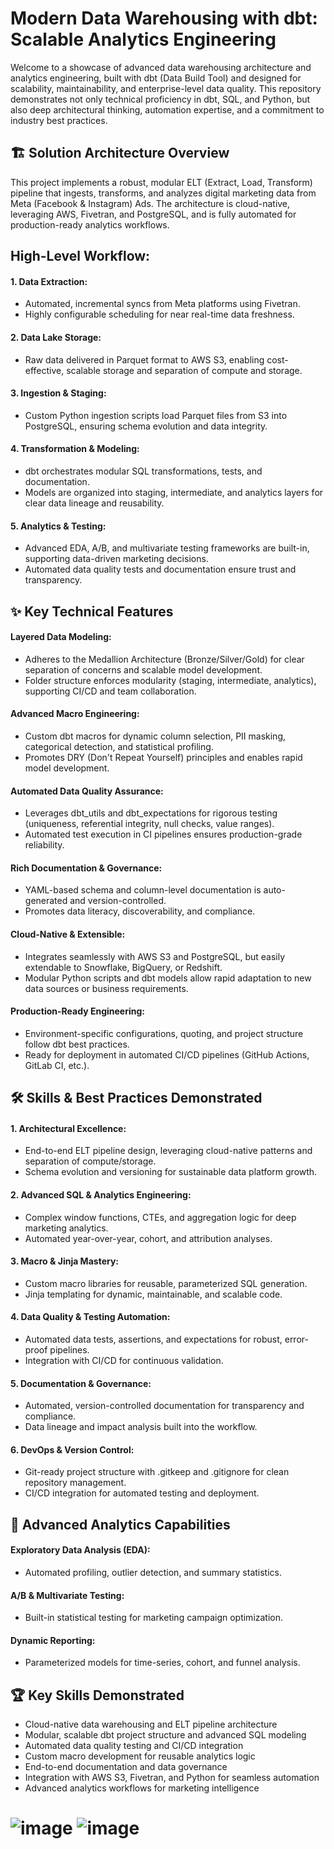# Modern Data Warehousing with dbt: Scalable Analytics Engineering

Welcome to a showcase of advanced data warehousing architecture and analytics engineering, built with dbt (Data Build Tool) and designed for scalability, maintainability, and enterprise-level data quality. This repository demonstrates not only technical proficiency in dbt, SQL, and Python, but also deep architectural thinking, automation expertise, and a commitment to industry best practices.

## 🏗️ Solution Architecture Overview

This project implements a robust, modular ELT (Extract, Load, Transform) pipeline that ingests, transforms, and analyzes digital marketing data from Meta (Facebook & Instagram) Ads. The architecture is cloud-native, leveraging AWS, Fivetran, and PostgreSQL, and is fully automated for production-ready analytics workflows.

## High-Level Workflow:

#### 1. Data Extraction:

- Automated, incremental syncs from Meta platforms using Fivetran.
- Highly configurable scheduling for near real-time data freshness.

#### 2. Data Lake Storage:

- Raw data delivered in Parquet format to AWS S3, enabling cost-effective, scalable storage and separation of compute and storage.

#### 3. Ingestion & Staging:

- Custom Python ingestion scripts load Parquet files from S3 into PostgreSQL, ensuring schema evolution and data integrity.

#### 4. Transformation & Modeling:

- dbt orchestrates modular SQL transformations, tests, and documentation.
- Models are organized into staging, intermediate, and analytics layers for clear data lineage and reusability.

#### 5. Analytics & Testing:

- Advanced EDA, A/B, and multivariate testing frameworks are built-in, supporting data-driven marketing decisions.
- Automated data quality tests and documentation ensure trust and transparency.

## ✨ Key Technical Features

#### Layered Data Modeling:

- Adheres to the Medallion Architecture (Bronze/Silver/Gold) for clear separation of concerns and scalable model development.
- Folder structure enforces modularity (staging, intermediate, analytics), supporting CI/CD and team collaboration.

#### Advanced Macro Engineering:

- Custom dbt macros for dynamic column selection, PII masking, categorical detection, and statistical profiling.
- Promotes DRY (Don't Repeat Yourself) principles and enables rapid model development.

#### Automated Data Quality Assurance:

- Leverages dbt_utils and dbt_expectations for rigorous testing (uniqueness, referential integrity, null checks, value ranges).
- Automated test execution in CI pipelines ensures production-grade reliability.

#### Rich Documentation & Governance:

- YAML-based schema and column-level documentation is auto-generated and version-controlled.
- Promotes data literacy, discoverability, and compliance.

#### Cloud-Native & Extensible:

- Integrates seamlessly with AWS S3 and PostgreSQL, but easily extendable to Snowflake, BigQuery, or Redshift.
- Modular Python scripts and dbt models allow rapid adaptation to new data sources or business requirements.

#### Production-Ready Engineering:

- Environment-specific configurations, quoting, and project structure follow dbt best practices.
- Ready for deployment in automated CI/CD pipelines (GitHub Actions, GitLab CI, etc.).

## 🛠️ Skills & Best Practices Demonstrated

#### 1. Architectural Excellence:

- End-to-end ELT pipeline design, leveraging cloud-native patterns and separation of compute/storage.
- Schema evolution and versioning for sustainable data platform growth.

#### 2. Advanced SQL & Analytics Engineering:

- Complex window functions, CTEs, and aggregation logic for deep marketing analytics.
- Automated year-over-year, cohort, and attribution analyses.

#### 3. Macro & Jinja Mastery:

- Custom macro libraries for reusable, parameterized SQL generation.
- Jinja templating for dynamic, maintainable, and scalable code.

#### 4. Data Quality & Testing Automation:

- Automated data tests, assertions, and expectations for robust, error-proof pipelines.
- Integration with CI/CD for continuous validation.

#### 5. Documentation & Governance:

- Automated, version-controlled documentation for transparency and compliance.
- Data lineage and impact analysis built into the workflow.

#### 6. DevOps & Version Control:

- Git-ready project structure with .gitkeep and .gitignore for clean repository management.
- CI/CD integration for automated testing and deployment.

## 🚀 Advanced Analytics Capabilities

#### Exploratory Data Analysis (EDA):

- Automated profiling, outlier detection, and summary statistics.

#### A/B & Multivariate Testing:

- Built-in statistical testing for marketing campaign optimization.

#### Dynamic Reporting:

- Parameterized models for time-series, cohort, and funnel analysis.

## 🏆 Key Skills Demonstrated

- Cloud-native data warehousing and ELT pipeline architecture
- Modular, scalable dbt project structure and advanced SQL modeling
- Automated data quality testing and CI/CD integration
- Custom macro development for reusable analytics logic
- End-to-end documentation and data governance
- Integration with AWS S3, Fivetran, and Python for seamless automation
- Advanced analytics workflows for marketing intelligence

# ![image](https://github.com/user-attachments/assets/7aaaf98b-65f0-4aa9-abf3-9fcd84fea539) ![image](https://github.com/user-attachments/assets/7eba54e3-703a-48f0-a807-325c318bf37b)
